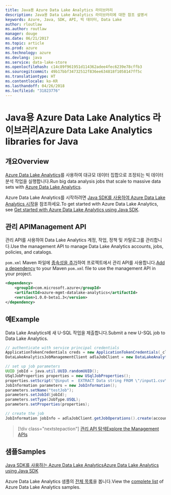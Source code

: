 ```yaml
---
title: Java용 Azure Data Lake Analytics 라이브러리
description: Java용 Data Lake Analytics 라이브러리에 대한 참조 설명서
keywords: Azure, Java, SDK, API, 빅 데이터, Data Lake
author: rloutlaw
ms.author: routlaw
manager: douge
ms.date: 06/21/2017
ms.topic: article
ms.prod: azure
ms.technology: azure
ms.devlang: java
ms.service: data-lake-store
ms.openlocfilehash: c14c89f961951d114362adee4fec6239e78cffb3
ms.sourcegitcommit: 49b17bbf34732512f836ee634818f1058147ff5c
ms.translationtype: HT
ms.contentlocale: ko-KR
ms.lasthandoff: 04/26/2018
ms.locfileid: "31823776"
---
```

# <a name="azure-data-lake-analytics-libraries-for-java"></a><span data-ttu-id="ed265-104">Java용 Azure Data Lake Analytics 라이브러리</span><span class="sxs-lookup"><span data-stu-id="ed265-104">Azure Data Lake Analytics libraries for Java</span></span>

## <a name="overview"></a><span data-ttu-id="ed265-105">개요</span><span class="sxs-lookup"><span data-stu-id="ed265-105">Overview</span></span>

<span data-ttu-id="ed265-106">[Azure Data Lake Analytics](/azure/data-lake-analytics/data-lake-analytics-overview)를 사용하여 대규모 데이터 집합으로 조정되는 빅 데이터 분석 작업을 실행합니다.</span><span class="sxs-lookup"><span data-stu-id="ed265-106">Run big data analysis jobs that scale to massive data sets with [Azure Data Lake Analytics](/azure/data-lake-analytics/data-lake-analytics-overview).</span></span>

<span data-ttu-id="ed265-107">Azure Data Lake Analytics를 시작하려면 [Java SDK를 사용하여 Azure Data Lake Analytics 시작](/azure/data-lake-analytics/data-lake-analytics-get-started-java-sdk)을 참조하세요.</span><span class="sxs-lookup"><span data-stu-id="ed265-107">To get started with Azure Data Lake Analytics, see [Get started with Azure Data Lake Analytics using Java SDK](/azure/data-lake-analytics/data-lake-analytics-get-started-java-sdk).</span></span>

## <a name="management-api"></a><span data-ttu-id="ed265-108">관리 API</span><span class="sxs-lookup"><span data-stu-id="ed265-108">Management API</span></span>

<span data-ttu-id="ed265-109">관리 API를 사용하여 Data Lake Analytics 계정, 작업, 정책 및 카탈로그를 관리합니다.</span><span class="sxs-lookup"><span data-stu-id="ed265-109">Use the management API to manage Data Lake Analytics accounts, jobs, policies, and catalogs.</span></span>

<span data-ttu-id="ed265-110">`pom.xml` Maven 파일에 [종속성을 추가](https://maven.apache.org/guides/getting-started/index.html#How_do_I_use_external_dependencies)하여 프로젝트에서 관리 API를 사용합니다.</span><span class="sxs-lookup"><span data-stu-id="ed265-110">[Add a dependency](https://maven.apache.org/guides/getting-started/index.html#How_do_I_use_external_dependencies) to your Maven `pom.xml` file to use the management API in your project.</span></span>


```XML
<dependency>
    <groupId>com.microsoft.azure</groupId>
    <artifactId>azure-mgmt-datalake-analytics</artifactId>
    <version>1.0.0-beta1.3</version>
</dependency>
```

## <a name="example"></a><span data-ttu-id="ed265-111">예</span><span class="sxs-lookup"><span data-stu-id="ed265-111">Example</span></span>

<span data-ttu-id="ed265-112">Data Lake Analytics에 새 U-SQL 작업을 제출합니다.</span><span class="sxs-lookup"><span data-stu-id="ed265-112">Submit a new U-SQL job to Data Lake Analytics.</span></span>

```java
// authenticate with service principal credentials
ApplicationTokenCredentials creds = new ApplicationTokenCredentials(_clientId, _tenantId, _clientSecret, null);
DataLakeAnalyticsJobManagementClient adlaJobClient = new DataLakeAnalyticsJobManagementClientImpl(creds);

// set up job parameters
UUID jobId = java.util.UUID.randomUUID();
USqlJobProperties properties = new USqlJobProperties();
properties.setScript("@input =  EXTRACT Data string FROM \"/input1.csv\" USING Extractors.Csv(); OUTPUT @input TO @\"/output1.csv\" USING Outputters.Csv();");
JobInformation parameters = new JobInformation();
parameters.setName("testJob");
parameters.setJobId(jobId);
parameters.setType(JobType.USQL);
parameters.setProperties(properties);

// create the job
JobInformation jobInfo = adlaJobClient.getJobOperations().create(accountName, jobId, parameters).getBody();

```

> [!div class="nextstepaction"]
> [<span data-ttu-id="ed265-113">관리 API 탐색</span><span class="sxs-lookup"><span data-stu-id="ed265-113">Explore the Management APIs</span></span>](/java/api/overview/azure/datalakeanalytics/management)

## <a name="samples"></a><span data-ttu-id="ed265-114">샘플</span><span class="sxs-lookup"><span data-stu-id="ed265-114">Samples</span></span>

<span data-ttu-id="ed265-115">[Java SDK를 사용하는 Azure Data Lake Analytics][1]</span><span class="sxs-lookup"><span data-stu-id="ed265-115">[Azure Data Lake Analytics using Java SDK][1]</span></span> 

[1]: https://docs.microsoft.com/azure/data-lake-analytics/data-lake-analytics-get-started-java-sdk

<span data-ttu-id="ed265-116">Azure Data Lake Analytics 샘플의 [전체 목록](https://azure.microsoft.com/resources/samples/?platform=java&term=analytics)을 봅니다.</span><span class="sxs-lookup"><span data-stu-id="ed265-116">View the [complete list](https://azure.microsoft.com/resources/samples/?platform=java&term=analytics) of Azure Data Lake Analytics samples.</span></span>
